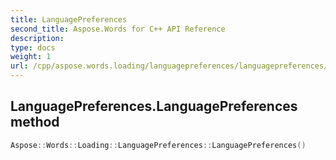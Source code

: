 ```yaml
---
title: LanguagePreferences
second_title: Aspose.Words for C++ API Reference
description: 
type: docs
weight: 1
url: /cpp/aspose.words.loading/languagepreferences/languagepreferences/
---
```

## LanguagePreferences.LanguagePreferences method




```cpp
Aspose::Words::Loading::LanguagePreferences::LanguagePreferences()
```

